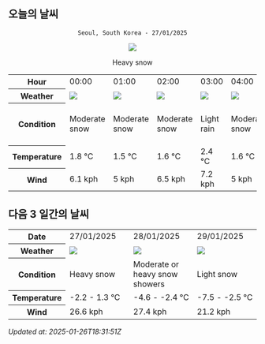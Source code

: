 ## 오늘의 날씨
<div align="center">

`Seoul, South Korea - 27/01/2025`

<img src="https://cdn.weatherapi.com/weather/64x64/day/338.png"/>

Heavy snow

</div>


<table>
    <tr>
        <th>Hour</th>
        <td>00:00</td><td>01:00</td><td>02:00</td><td>03:00</td><td>04:00</td><td>05:00</td><td>06:00</td><td>07:00</td><td>08:00</td><td>09:00</td><td>10:00</td><td>11:00</td><td>12:00</td><td>13:00</td><td>14:00</td><td>15:00</td><td>16:00</td><td>17:00</td><td>18:00</td><td>19:00</td><td>20:00</td><td>21:00</td><td>22:00</td><td>23:00</td>
    </tr>
    <tr>
        <th>Weather</th>
        <td><img src="https://cdn.weatherapi.com/weather/64x64/night/332.png"></img></td><td><img src="https://cdn.weatherapi.com/weather/64x64/night/332.png"></img></td><td><img src="https://cdn.weatherapi.com/weather/64x64/night/332.png"></img></td><td><img src="https://cdn.weatherapi.com/weather/64x64/night/296.png"></img></td><td><img src="https://cdn.weatherapi.com/weather/64x64/night/332.png"></img></td><td><img src="https://cdn.weatherapi.com/weather/64x64/night/338.png"></img></td><td><img src="https://cdn.weatherapi.com/weather/64x64/night/338.png"></img></td><td><img src="https://cdn.weatherapi.com/weather/64x64/night/338.png"></img></td><td><img src="https://cdn.weatherapi.com/weather/64x64/day/338.png"></img></td><td><img src="https://cdn.weatherapi.com/weather/64x64/day/338.png"></img></td><td><img src="https://cdn.weatherapi.com/weather/64x64/day/338.png"></img></td><td><img src="https://cdn.weatherapi.com/weather/64x64/day/332.png"></img></td><td><img src="https://cdn.weatherapi.com/weather/64x64/day/368.png"></img></td><td><img src="https://cdn.weatherapi.com/weather/64x64/day/371.png"></img></td><td><img src="https://cdn.weatherapi.com/weather/64x64/day/371.png"></img></td><td><img src="https://cdn.weatherapi.com/weather/64x64/day/371.png"></img></td><td><img src="https://cdn.weatherapi.com/weather/64x64/day/329.png"></img></td><td><img src="https://cdn.weatherapi.com/weather/64x64/day/371.png"></img></td><td><img src="https://cdn.weatherapi.com/weather/64x64/night/371.png"></img></td><td><img src="https://cdn.weatherapi.com/weather/64x64/night/371.png"></img></td><td><img src="https://cdn.weatherapi.com/weather/64x64/night/371.png"></img></td><td><img src="https://cdn.weatherapi.com/weather/64x64/night/371.png"></img></td><td><img src="https://cdn.weatherapi.com/weather/64x64/night/371.png"></img></td><td><img src="https://cdn.weatherapi.com/weather/64x64/night/371.png"></img></td>
    </tr>
    <tr>
        <th>Condition</th>
        <td width="200px">Moderate snow</td><td width="200px">Moderate snow</td><td width="200px">Moderate snow</td><td width="200px">Light rain</td><td width="200px">Moderate snow</td><td width="200px">Heavy snow</td><td width="200px">Heavy snow</td><td width="200px">Heavy snow</td><td width="200px">Heavy snow</td><td width="200px">Heavy snow</td><td width="200px">Heavy snow</td><td width="200px">Moderate snow</td><td width="200px">Light snow showers</td><td width="200px">Moderate or heavy snow showers</td><td width="200px">Moderate or heavy snow showers</td><td width="200px">Moderate or heavy snow showers</td><td width="200px">Patchy moderate snow</td><td width="200px">Moderate or heavy snow showers</td><td width="200px">Moderate or heavy snow showers</td><td width="200px">Moderate or heavy snow showers</td><td width="200px">Moderate or heavy snow showers</td><td width="200px">Moderate or heavy snow showers</td><td width="200px">Moderate or heavy snow showers</td><td width="200px">Moderate or heavy snow showers</td>
    </tr>
    <tr>
        <th>Temperature</th>
        <td>1.8 °C</td><td>1.5 °C</td><td>1.6 °C</td><td>2.4 °C</td><td>1.6 °C</td><td>1.5 °C</td><td>1.3 °C</td><td>1.1 °C</td><td>0.6 °C</td><td>-0.4 °C</td><td>-1 °C</td><td>-0 °C</td><td>0.3 °C</td><td>0.3 °C</td><td>0.7 °C</td><td>0.8 °C</td><td>1.1 °C</td><td>-0.8 °C</td><td>-1.1 °C</td><td>-1.3 °C</td><td>-1.7 °C</td><td>-2 °C</td><td>-1.9 °C</td><td>-2.2 °C</td>
    </tr>
    <tr>
        <th>Wind</th>
        <td>6.1 kph</td><td>5 kph</td><td>6.5 kph</td><td>7.2 kph</td><td>5 kph</td><td>4.7 kph</td><td>3.6 kph</td><td>6.1 kph</td><td>12.2 kph</td><td>23.4 kph</td><td>18 kph</td><td>17.6 kph</td><td>18.4 kph</td><td>20.2 kph</td><td>18 kph</td><td>18 kph</td><td>20.2 kph</td><td>22.7 kph</td><td>25.9 kph</td><td>25.9 kph</td><td>25.2 kph</td><td>24.8 kph</td><td>25.6 kph</td><td>26.6 kph</td>
    </tr>
</table>


## 다음 3 일간의 날씨


<table>
    <tr>
        <th>Date</th>
        <td>27/01/2025</td><td>28/01/2025</td><td>29/01/2025</td>
    </tr>
    <tr>
        <th>Weather</th>
        <td><img src="https://cdn.weatherapi.com/weather/64x64/day/338.png"/></td><td><img src="https://cdn.weatherapi.com/weather/64x64/day/371.png"/></td><td><img src="https://cdn.weatherapi.com/weather/64x64/day/326.png"/></td>
    </tr>
    <tr>
        <th>Condition</th>
        <td width="200px">Heavy snow</td><td width="200px">Moderate or heavy snow showers</td><td width="200px">Light snow</td>
    </tr>
    <tr>
        <th>Temperature</th>
        <td>-2.2 -  1.3 °C</td><td>-4.6 -  -2.4 °C</td><td>-7.5 -  -2.5 °C</td>
    </tr>
    <tr>
        <th>Wind</th>
        <td>26.6 kph</td><td>27.4 kph</td><td>21.2 kph</td>
    </tr>
</table>


*Updated at: 2025-01-26T18:31:51Z*
